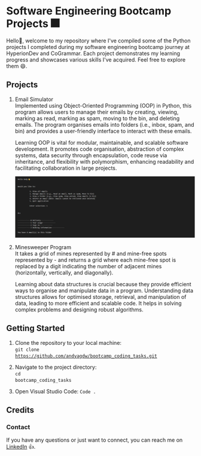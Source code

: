 # Software Engineering Bootcamp Projects 🎆

Hello👋, welcome to my repository where I've compiled some of the Python projects I completed during my software engineering
bootcamp journey at HyperionDev and CoGrammar. Each project demonstrates my learning progress and showcases various skills
I've acquired. Feel free to explore them 😄.

## Projects

1) Email Simulator <br />
   Implemented using Object-Oriented Programming (OOP) in Python, this program allows users to manage their emails by creating,
   viewing, marking as read, marking as spam, moving to the bin, and deleting emails. The program organises emails into folders
   (i.e., inbox, spam, and bin) and provides a user-friendly interface to interact with these emails.

   Learning OOP is vital for modular, maintainable, and scalable software development. It promotes code organisation, abstraction
   of complex systems, data security through encapsulation, code reuse via inheritance, and flexibility with polymorphism, enhancing
   readability and facilitating collaboration in large projects.

   ![User interface of Email program](/Images/email_inbox.png)

3) Minesweeper Program <br />
   It takes a grid of mines represented by # and mine-free spots represented by - and returns a grid where each mine-free spot is
   replaced by a digit indicating the number of adjacent mines (horizontally, vertically, and diagonally).
   
   Learning about data structures is crucial because they provide efficient ways to organise and manipulate data in a program.
   Understanding data structures allows for optimised storage, retrieval, and manipulation of data, leading to more efficient
   and scalable code. It helps in solving complex problems and designing robust algorithms.

## Getting Started

1) Clone the repository to your local machine:<br />
<code>git clone https://github.com/andyagdw/bootcamp_coding_tasks.git</code>

2) Navigate to the project directory:<br />
<code>cd bootcamp_coding_tasks</code>

3) Open Visual Studio Code:
   <code>Code .</code>

## Credits
### Contact

If you have any questions or just want to connect, you can reach me on [LinkedIn](https://www.linkedin.com/in/andyagyeidwumah/) 👍.
